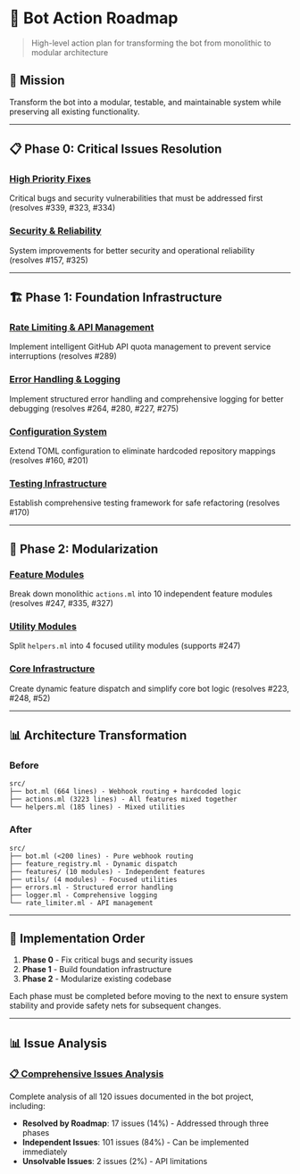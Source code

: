 # :rocket: Bot Action Roadmap

> High-level action plan for transforming the bot from monolithic to modular architecture

## :dart: Mission
Transform the bot into a modular, testable, and maintainable system while preserving all existing functionality.

---

## :clipboard: Phase 0: Critical Issues Resolution

### [High Priority Fixes](phase0/high-priority-fixes.md)
Critical bugs and security vulnerabilities that must be addressed first (resolves #339, #323, #334)

### [Security & Reliability](phase0/security-reliability.md)
System improvements for better security and operational reliability (resolves #157, #325)

---

## :building_construction: Phase 1: Foundation Infrastructure

### [Rate Limiting & API Management](phase1/rate-limiting.md)
Implement intelligent GitHub API quota management to prevent service interruptions (resolves #289)

### [Error Handling & Logging](phase1/error-handling.md)
Implement structured error handling and comprehensive logging for better debugging (resolves #264, #280, #227, #275)

### [Configuration System](phase1/configuration.md)
Extend TOML configuration to eliminate hardcoded repository mappings (resolves #160, #201)

### [Testing Infrastructure](phase1/testing-infrastructure.md)
Establish comprehensive testing framework for safe refactoring (resolves #170)

---

## :arrows_counterclockwise: Phase 2: Modularization

### [Feature Modules](phase2/feature-modules.md)
Break down monolithic `actions.ml` into 10 independent feature modules (resolves #247, #335, #327)

### [Utility Modules](phase2/utility-modules.md)
Split `helpers.ml` into 4 focused utility modules (supports #247)

### [Core Infrastructure](phase2/core-infrastructure.md)
Create dynamic feature dispatch and simplify core bot logic (resolves #223, #248, #52)

---

## :bar_chart: Architecture Transformation

### Before
```
src/
├── bot.ml (664 lines) - Webhook routing + hardcoded logic
├── actions.ml (3223 lines) - All features mixed together
└── helpers.ml (185 lines) - Mixed utilities
```

### After
```
src/
├── bot.ml (<200 lines) - Pure webhook routing
├── feature_registry.ml - Dynamic dispatch
├── features/ (10 modules) - Independent features
├── utils/ (4 modules) - Focused utilities
├── errors.ml - Structured error handling
├── logger.ml - Comprehensive logging
└── rate_limiter.ml - API management
```

---

## :traffic_light: Implementation Order

1. **Phase 0** - Fix critical bugs and security issues
2. **Phase 1** - Build foundation infrastructure
3. **Phase 2** - Modularize existing codebase

Each phase must be completed before moving to the next to ensure system stability and provide safety nets for subsequent changes.

---

## :bar_chart: Issue Analysis

### [:clipboard: Comprehensive Issues Analysis](issues/comprehensive-issues-list.md)
Complete analysis of all 120 issues documented in the bot project, including:
- **Resolved by Roadmap**: 17 issues (14%) - Addressed through three phases
- **Independent Issues**: 101 issues (84%) - Can be implemented immediately
- **Unsolvable Issues**: 2 issues (2%) - API limitations
